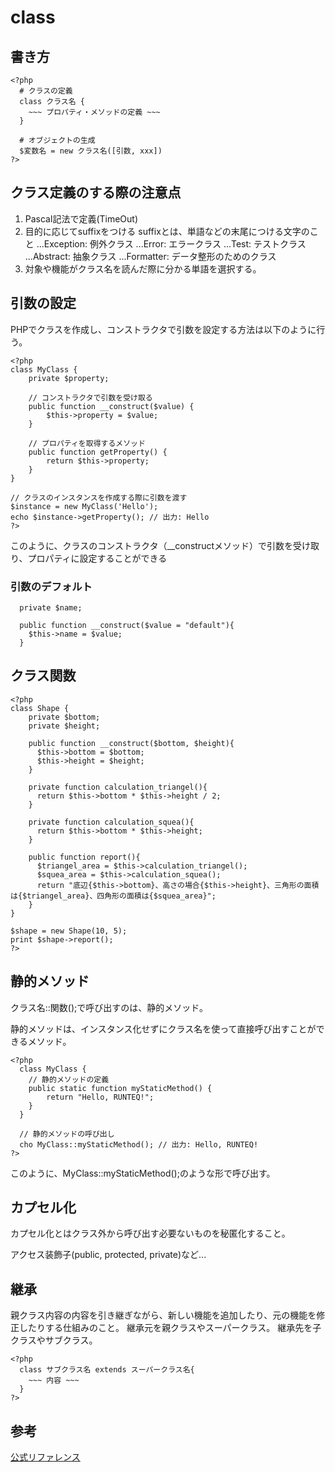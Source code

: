 # class

## 書き方
```
<?php
  # クラスの定義
  class クラス名 {
    ~~~ プロパティ・メソッドの定義 ~~~
  }

  # オブジェクトの生成
  $変数名 = new クラス名([引数, xxx])
?>
```

## クラス定義のする際の注意点

1. Pascal記法で定義(TimeOut)
1. 目的に応じてsuffixをつける
  suffixとは、単語などの末尾につける文字のこと
  ...Exception: 例外クラス
  ...Error: エラークラス
  ...Test: テストクラス
  ...Abstract: 抽象クラス
  ...Formatter: データ整形のためのクラス
1. 対象や機能がクラス名を読んだ際に分かる単語を選択する。

## 引数の設定
PHPでクラスを作成し、コンストラクタで引数を設定する方法は以下のように行う。

```
<?php
class MyClass {
    private $property;

    // コンストラクタで引数を受け取る
    public function __construct($value) {
        $this->property = $value;
    }

    // プロパティを取得するメソッド
    public function getProperty() {
        return $this->property;
    }
}

// クラスのインスタンスを作成する際に引数を渡す
$instance = new MyClass('Hello');
echo $instance->getProperty(); // 出力: Hello
?>
```

このように、クラスのコンストラクタ（__constructメソッド）で引数を受け取り、プロパティに設定することができる

### 引数のデフォルト
```
  private $name;
  
  public function __construct($value = "default"){
    $this->name = $value;
  }
```

## クラス関数
```
<?php
class Shape {
    private $bottom;
    private $height;
    
    public function __construct($bottom, $height){
      $this->bottom = $bottom;
      $this->height = $height;
    }
    
    private function calculation_triangel(){
      return $this->bottom * $this->height / 2;
    }
    
    private function calculation_squea(){
      return $this->bottom * $this->height;
    }
    
    public function report(){
      $triangel_area = $this->calculation_triangel();
      $squea_area = $this->calculation_squea();
      return "底辺{$this->bottom}、高さの場合{$this->height}、三角形の面積は{$triangel_area}、四角形の面積は{$squea_area}";
    }
}

$shape = new Shape(10, 5);
print $shape->report();
?>
```

## 静的メソッド

クラス名::関数();で呼び出すのは、静的メソッド。

静的メソッドは、インスタンス化せずにクラス名を使って直接呼び出すことができるメソッド。
```
<?php
  class MyClass {
    // 静的メソッドの定義
    public static function myStaticMethod() {
        return "Hello, RUNTEQ!";
    }
  }

  // 静的メソッドの呼び出し
  cho MyClass::myStaticMethod(); // 出力: Hello, RUNTEQ!
?>
```
このように、MyClass::myStaticMethod();のような形で呼び出す。

## カプセル化
カプセル化とはクラス外から呼び出す必要ないものを秘匿化すること。

アクセス装飾子(public, protected, private)など...

## 継承
親クラス内容の内容を引き継ぎながら、新しい機能を追加したり、元の機能を修正したりする仕組みのこと。
継承元を親クラスやスーパークラス。
継承先を子クラスやサブクラス。

```
<?php
  class サブクラス名 extends スーパークラス名{
    ~~~ 内容 ~~~
  }
?>
```

## 参考
[公式リファレンス](https://www.php.net/manual/ja/language.oop5.php)